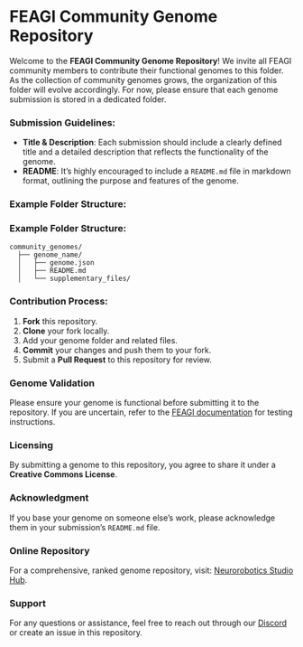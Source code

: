# FEAGI Community Genome Repository

Welcome to the **FEAGI Community Genome Repository**! We invite all FEAGI community members to contribute their functional genomes to this folder. As the collection of community genomes grows, the organization of this folder will evolve accordingly. For now, please ensure that each genome submission is stored in a dedicated folder. 

### Submission Guidelines:
- **Title & Description**: Each submission should include a clearly defined title and a detailed description that reflects the functionality of the genome.
- **README**: It’s highly encouraged to include a `README.md` file in markdown format, outlining the purpose and features of the genome.
  
### Example Folder Structure:
### Example Folder Structure:
```plaintext
community_genomes/
  ├── genome_name/
  │   ├── genome.json
  │   ├── README.md
  │   └── supplementary_files/
```


### Contribution Process:
1. **Fork** this repository.
2. **Clone** your fork locally.
3. Add your genome folder and related files.
4. **Commit** your changes and push them to your fork.
5. Submit a **Pull Request** to this repository for review.

### Genome Validation
Please ensure your genome is functional before submitting it to the repository. If you are uncertain, refer to the [FEAGI documentation](https://github.com/feagi/feagi/wiki) for testing instructions.

### Licensing
By submitting a genome to this repository, you agree to share it under a **Creative Commons License**.

### Acknowledgment
If you base your genome on someone else’s work, please acknowledge them in your submission’s `README.md` file.

### Online Repository
For a comprehensive, ranked genome repository, visit: [Neurorobotics Studio Hub](https://www.neurorobotics.studio/hub).

### Support
For any questions or assistance, feel free to reach out through our [Discord](https://discord.gg/link) or create an issue in this repository.
